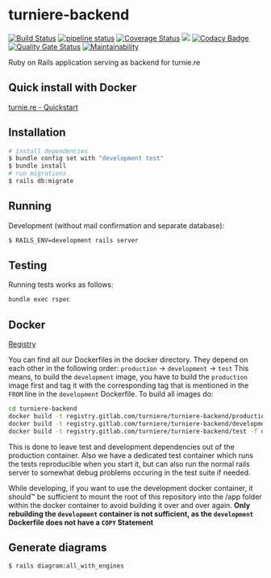 # turniere-backend 
[![Build Status](https://travis-ci.org/turniere/turniere-backend.svg?branch=master)](https://travis-ci.org/turniere/turniere-backend) [![pipeline status](https://gitlab.com/turniere/turniere-backend/badges/master/pipeline.svg)](https://gitlab.com/turniere/turniere-backend/commits/master) [![Coverage Status](https://coveralls.io/repos/gitlab/turniere/turniere-backend/badge.svg?branch=master)](https://coveralls.io/gitlab/turniere/turniere-backend?branch=master) [![](https://img.shields.io/badge/Protected_by-Hound-a873d1.svg)](https://houndci.com) [![Codacy Badge](https://api.codacy.com/project/badge/Grade/c273578244de4830b30f9f61ba35247a)](https://app.codacy.com/app/Malaber/turniere-backend) [![Quality Gate Status](https://sonarcloud.io/api/project_badges/measure?project=turniere_turniere-backend&metric=alert_status)](https://sonarcloud.io/dashboard?id=turniere_turniere-backend) [![Maintainability](https://api.codeclimate.com/v1/badges/9416f031ab812a59a3cd/maintainability)](https://codeclimate.com/github/turniere/turniere-backend/maintainability)

Ruby on Rails application serving as backend for turnie.re

## Quick install with Docker
[turnie.re - Quickstart](https://github.com/turniere/turniere-quickstart)

## Installation
```bash
# install dependencies
$ bundle config set with "development test"
$ bundle install
# run migrations
$ rails db:migrate
```

## Running
Development (without mail confirmation and separate database):
```bash
$ RAILS_ENV=development rails server
```

## Testing
Running tests works as follows:
```bash
bundle exec rspec
```

## Docker
[Registry](https://gitlab.com/turniere/turniere-backend/container_registry)

You can find all our Dockerfiles in the docker directory.
They depend on each other in the following order: `production` → `development` → `test`
This means, to build the `development` image, you have to build the `production` image first and tag it with the corresponding tag that is mentioned in the `FROM` line in the `development` Dockerfile.
To build all images do: 

```bash
cd turniere-backend
docker build -t registry.gitlab.com/turniere/turniere-backend/production -f docker/production/Dockerfile .
docker build -t registry.gitlab.com/turniere/turniere-backend/development -f docker/development/Dockerfile .
docker build -t registry.gitlab.com/turniere/turniere-backend/test -f docker/test/Dockerfile .
```

This is done to leave test and development dependencies out of the production container.
Also we have a dedicated test container which runs the tests reproducible when you start it, but can also run the normal rails server to somewhat debug problems occuring in the test suite if needed.

While developing, if you want to use the development docker container, it should™ be sufficient to mount the root of this repository into the /app folder within the docker container to avoid building it over and over again.
**Only rebuilding the `development` container is not sufficient, as the `development` Dockerfile does not have a `COPY` Statement**


## Generate diagrams
```bash
$ rails diagram:all_with_engines
```
